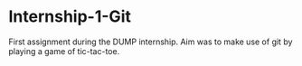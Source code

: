 # Internship-1-Git
First assignment during the DUMP internship.
Aim was to make use of git by playing a game of tic-tac-toe.
